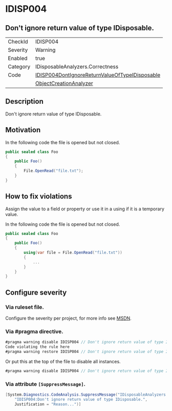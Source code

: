 # IDISP004
## Don't ignore return value of type IDisposable.

<!-- start generated table -->
<table>
  <tr>
    <td>CheckId</td>
    <td>IDISP004</td>
  </tr>
  <tr>
    <td>Severity</td>
    <td>Warning</td>
  </tr>
  <tr>
    <td>Enabled</td>
    <td>true</td>
  </tr>
  <tr>
    <td>Category</td>
    <td>IDisposableAnalyzers.Correctness</td>
  </tr>
  <tr>
    <td>Code</td>
     <td><a href="https://github.com/DotNetAnalyzers/IDisposableAnalyzers/blob/master/IDisposableAnalyzers/IDISP004DontIgnoreReturnValueOfTypeIDisposable.cs">IDISP004DontIgnoreReturnValueOfTypeIDisposable</a></td>
  </tr>
  <tr>
    <td></td>
     <td><a href="https://github.com/DotNetAnalyzers/IDisposableAnalyzers/blob/master/IDisposableAnalyzers/NodeAnalyzers/ObjectCreationAnalyzer.cs">ObjectCreationAnalyzer</a></td>
  </tr>
</table>
<!-- end generated table -->

## Description

Don't ignore return value of type IDisposable.

## Motivation

In the following code the file is opened but not closed.

```c#
public sealed class Foo
{
    public Foo()
    {
        File.OpenRead("file.txt");
    }
}
```

## How to fix violations

Assign the value to a field or property or use it in a using if it is a temporary value.


In the following code the file is opened but not closed.

```c#
public sealed class Foo
{
    public Foo()
    {
        using(var file = File.OpenRead("file.txt"))
		{
			...
		}
    }
}
```

<!-- start generated config severity -->
## Configure severity

### Via ruleset file.

Configure the severity per project, for more info see [MSDN](https://msdn.microsoft.com/en-us/library/dd264949.aspx).

### Via #pragma directive.
```C#
#pragma warning disable IDISP004 // Don't ignore return value of type IDisposable.
Code violating the rule here
#pragma warning restore IDISP004 // Don't ignore return value of type IDisposable.
```

Or put this at the top of the file to disable all instances.
```C#
#pragma warning disable IDISP004 // Don't ignore return value of type IDisposable.
```

### Via attribute `[SuppressMessage]`.

```C#
[System.Diagnostics.CodeAnalysis.SuppressMessage("IDisposableAnalyzers.Correctness", 
    "IDISP004:Don't ignore return value of type IDisposable.", 
    Justification = "Reason...")]
```
<!-- end generated config severity -->